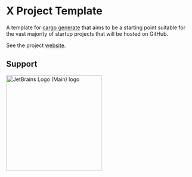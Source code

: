 # X Project Template

A template for [cargo generate](https://github.com/cargo-generate/cargo-generate)
that aims to be a starting point suitable for
the vast majority of startup projects that will be hosted on GitHub.

See the project [website](https://x-pt.github.io).

## Support

<a href="https://www.jetbrains.com/community/opensource/#support">
    <img src="https://resources.jetbrains.com/storage/products/company/brand/logos/jb_beam.png" alt="JetBrains Logo (Main) logo" width="256" height="256"/>
</a>
